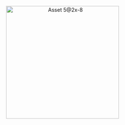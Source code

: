 <p align="center">
<img width="306" alt="Asset 5@2x-8" src="https://user-images.githubusercontent.com/75117329/171201550-9beadd6c-611f-492f-b06c-b1d81bc29d7f.png">
</p>
